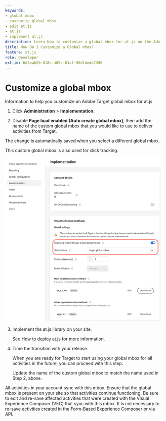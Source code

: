 ```yaml
---
keywords:
- global mbox
- customize global mbox
- edit at.js
- at.js
- implement at.js
description: Learn how to customize a global mbox for at.js on the Administration-Implementation page in Adobe Target.
title: How Do I Customize a Global mbox?
feature: at.js
role: Developer
exl-id: 6d3eab89-818c-405c-81af-90dfbede7390
---
```

# Customize a global mbox

Information to help you customize an Adobe Target global mbox for at.js.

1. Click **Administration** > **Implementation**.

2. Disable **Page load enabled (Auto create global mbox)**, then add the name of the custom global mbox that you would like to use to deliver activities from Target.

<InlineAlert variant="warning" slots="text"/>

The change is automatically saved when you select a different global mbox.

   This custom global mbox is also used for click tracking.

   ![custom-global-mbox](../../assets/custom-global-mbox.png)

3. Implement the at.js library on your site.

   See [How to deploy at.js](/src/pages/implement/client-side/atjs/how-to-deployatjs/how-to-deployatjs.md) for more information.

4. Time the transition with your release.

   When you are ready for Target to start using your global mbox for all activities in the future, you can proceed with this step.

   Update the name of the custom global mbox to match the name used in Step 2, above.


<InlineAlert variant="warning" slots="text"/>

All activities in your account sync with this mbox. Ensure that the global mbox is present on your site so that activities continue functioning. Be sure to edit and re-save affected activities that were created with the Visual Experience Composer (VEC) that sync with this mbox. It is not necessary to re-save activities created in the Form-Based Experience Composer or via API.


